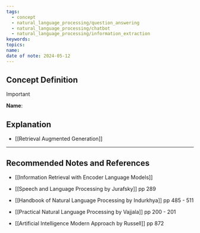 ```yaml
---
tags:
  - concept
  - natural_language_processing/question_answering
  - natural_language_processing/chatbot
  - natural_language_processing/information_extraction
keywords: 
topics: 
name: 
date of note: 2024-05-12
---
```


## Concept Definition

>[!important]
>**Name**: 



## Explanation


- [[Retrieval Augmented Generation]]


-----------
##  Recommended Notes and References

- [[Information Retrieval with Encoder Language Models]]


- [[Speech and Language Processing by Jurafsky]] pp 289
- [[Handbook of Natural Language Processing by Indurkhya]] pp 485 - 511
- [[Practical Natural Language Processing by Vajjala]] pp 200 - 201
- [[Artificial Intelligence Modern Approach by Russell]] pp 872